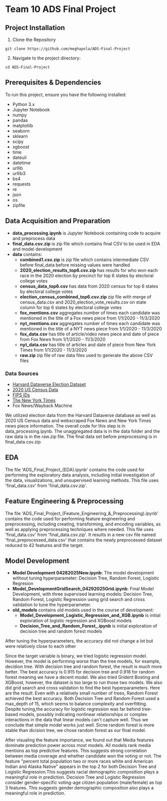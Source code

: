 # Team 10 ADS Final Project

## Project Installation
1. Clone the Repository
```{python} 
git clone https://github.com/meghapola/ADS-Final-Project
```
2. Navigate to the project directory:
```{python} 
cd ADS-Final-Project
```

## Prerequisites & Dependencies
To run this project, ensure you have the following installed:
- Python 3.x
- Jupyter Notebook
- numpy
- pandas
- matplotlib
- seaborn
- sklearn
- scipy
- xgboost
- time
- dateuil
- datetime
- urllib
- urllib3
- bs4
- requests
- re
- json
- os
- zipfile

## Data Acquisition and Preparation
- **data_processing.ipynb** is Jupyter Notebook containing code to acquire and preprocess data
- **final_data.csv.zip** is zip file which contains final CSV to be used in EDA and model development 
- **data** contains:
  - **combined1.csv.zip** is zip file which contains intermediate CSV before final_data before missing values were handled 
  - **2020_election_results_top6.csv.zip** has results for who won each race in the 2020 election by precinct for top 6 states by electoral college votes 
  - **census_data_top6.csv** has data from 2020 census for top 6 states by electoral college votes 
  - **election_census_combined_top6.csv.zip** zip file with merge of census_data.csv and 2020_election_vote_results.csv on state column for top 6 states by electoral college votes 
  - **fox_mentions.csv** aggregates number of times each candidate was mentioned in the title of a Fox news piece from 1/1/2020 - 11/3/2020
  - **nyt_mentions.csv** aggregates number of times each candidate was mentioned in the title of a NYT news piece from 1/1/2020 - 11/3/2020
  - **fox_data.csv** has title of article/video news piece and date of piece from Fox News from 1/1/2020 - 11/3/2020
  - **nyt_data.csv** has title of articles and date of piece from New York Times from 1/1/2020 - 11/3/2020
  -  **raw.zip** zip file of raw data files used to generate the above CSV files
 
### Data Sources
- [Harvard Dataverse Election Dataset](https://dataverse.harvard.edu/dataset.xhtml?persistentId=doi:10.7910/DVN/NT66Z3 
)
- [2020 US Census Data](https://data.census.gov/table/ACSDP5Y2020.DP05?q=voting+precinct&g=010XX00US$0500000&y=2020
)
- [FIPS IDs](https://transition.fcc.gov/oet/info/maps/census/fips/fips.txt)
- [The New York Times](https://developer.nytimes.com/get-started)
- Fox News/Wayback Machine

We utilized election data from the Harvard Dataverse database as well as 2020 US Census data and webscraped Fox News and New York Times news piece information. The overall code for this step is in data_processing.ipynb. The unaggregated data is in the data folder and the raw data is in the raw.zip file. The final data set before preprocessing is in final_data.csv.zip


## EDA
The file 'ADS_Final_Project_(EDA).ipynb' contains the code used for performing the exploratory data analysis, including initial investigation of the data, visualizations, and unsupervised learning methods. This file uses 'final_data.csv' from 'final_data.csv.zip'.

## Feature Engineering & Preprocessing
The file 'ADS_Final_Project_(Feature_Engineering_&_Preprocessing).ipynb' contains the code used for performing feature engineering and preprocessing, including creating, transforming, and encoding variables, as well as applying preprocessing techniques where needed. This file uses 'final_data.csv' from 'final_data.csv.zip'. It results in a new csv file named 'final_preprocessed_data.csv' that contains the newly preprocessed dataset reduced to 42 features and the target.

## Model Development
- **Model Development 04282025New.ipynb**: The model development without tuning hyperparameter: Decision Tree, Random Forest, Logistic Regresion
- **Model_DevelopmentGridSearch_04292025Grid.ipynb**: Final Model Development, with three supervised learning models: Decision Tree, Random Forest, Logistic Regression using grid search and cross validation to tune the hyperparameter.
- **old_models** contains old models used in the course of development:
  - **Model_Development_Logistic_Regression_and_XGB.ipynb** is initial exploration of logistic regression and XGBoost models
  - **Decision_Tree_and_Random_Forest_.ipynb** is initial exploration of decision tree and random forest models 


After tuning the hyperparameters, the accuracy did not change a lot but were relatively close to each other

Since the target variable is binary, we tried logistic regression model. However, the model is performing worse than the tree models, for example, decidion tree. With decision tree and random forest, the result is much more better. The best accuracy is 0.915 for decision tree and 0.918 for random forest meaning we have a decent model. We also tried Grident Bosting and XGBoost, however, the dataset is too large to run those two models. We also did grid search and cross validation to find the best hyperparameters. Here are the result: Even with a relatively small number of trees, Random Forest achieved the best accuracy. Both Decision Tree and Random Forest used a max_depth of 15, which seems to balance complexity and overfitting. Despite tuning,the accuracy for logistic regression was far behind tree-based models, possibly indicating nonlinear relationships or complex interactions in the data that linear models can't capture well.
Thus we conclude that simple model works just well. Sicne random forest is more stable than dicision tree, we chose random forest as our final model.

After visualing the feature importance, we found out that Media features dominate prediction power across most models. All models rank media mentions as top predictive features. This suggests strong correlation between media coverage and whether candidate won the voting or not. The feature "percent total population two or more races white and American Indian and Alaska Native" appears in the top 2 for both Decision Tree and Logistic Regression.This suggests racial demographic composition plays a meaningful role in prediction. Decision Tree and Logistic Regression consider gender-specific voting-age citizen population (male/female) as top 3 features. This suggests gender demographic composition also plays a meaningful role in prediction.




